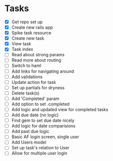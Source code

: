 # Tasks

- [x] Get repo set up
- [x] Create new rails app
- [x] Spike task resource
- [x] Create new task
- [x] View task
- [x] Task index
- [ ] Read about strong params
- [ ] Read more about routing
- [ ] Switch to haml
- [ ] Add links for navigating around
- [ ] Add validations
- [ ] Update action for task
- [ ] Set up partials for dryness
- [ ] Delete task(s)
- [ ] Add 'Completed' param
- [ ] Add option to set .completed
- [ ] Add logic and updated view for completed tasks
- [ ] Add due date (no logic)
- [ ] Find gem to set due date nicely
- [ ] Add logic for date comparisions
- [ ] Add past due logic
- [ ] Basic AF login screen, single user
- [ ] Add Users model
- [ ] Set up task's relation to User
- [ ] Allow for multiple user login
